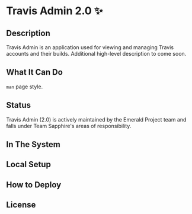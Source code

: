 # Travis Admin 2.0 :sparkles:

## Description
Travis Admin is an application used for viewing and managing Travis accounts and their builds. Additional high-level description to come soon.

## What It Can Do
`man` page style.

## Status
Travis Admin (2.0) is actively maintained by the Emerald Project team and falls under Team Sapphire's areas of responsibility.

## In The System

## Local Setup

## How to Deploy

## License
